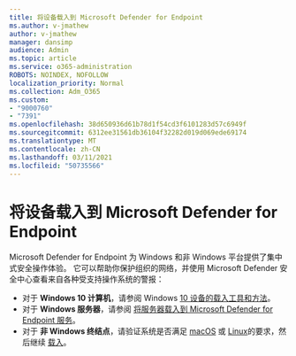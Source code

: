 ```yaml
---
title: 将设备载入到 Microsoft Defender for Endpoint
ms.author: v-jmathew
author: v-jmathew
manager: dansimp
audience: Admin
ms.topic: article
ms.service: o365-administration
ROBOTS: NOINDEX, NOFOLLOW
localization_priority: Normal
ms.collection: Adm_O365
ms.custom:
- "9000760"
- "7391"
ms.openlocfilehash: 38d650936d61b78d1f54cd3f6101283d57c6949f
ms.sourcegitcommit: 6312ee31561db36104f32282d019d069ede69174
ms.translationtype: MT
ms.contentlocale: zh-CN
ms.lasthandoff: 03/11/2021
ms.locfileid: "50735566"
---
```

# <a name="onboard-devices-to-microsoft-defender-for-endpoint"></a>将设备载入到 Microsoft Defender for Endpoint

Microsoft Defender for Endpoint 为 Windows 和非 Windows 平台提供了集中式安全操作体验。 它可以帮助你保护组织的网络，并使用 Microsoft Defender 安全中心查看来自各种受支持操作系统的警报：

- 对于 **Windows 10 计算机**，请参阅 Windows [10 设备的载入工具和方法](https://go.microsoft.com/fwlink/?linkid=2143460)。
- 对于 **Windows 服务器**，请参阅 [将服务器载入到 Microsoft Defender for Endpoint 服务](https://go.microsoft.com/fwlink/?linkid=2143627)。
- 对于 **非 Windows 终结点**，请验证系统是否满足 [macOS](https://go.microsoft.com/fwlink/?linkid=2143461) 或 [Linux](https://go.microsoft.com/fwlink/?linkid=2143462)的要求，然后继续 [载入](https://go.microsoft.com/fwlink/?linkid=2143628)。
